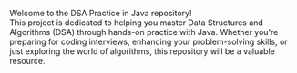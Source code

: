 Welcome to the DSA Practice in Java repository!  
This project is dedicated to helping you master Data Structures and Algorithms (DSA) through hands-on practice with Java.
Whether you're preparing for coding interviews, enhancing your problem-solving skills, or just exploring the world of algorithms, this repository will be a valuable resource.
